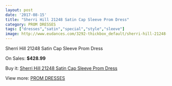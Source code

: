 ```yaml
---
layout: post
date: '2017-08-15'
title: "Sherri Hill 21248 Satin Cap Sleeve Prom Dress"
category: PROM DRESSES
tags: ["dresses","satin","special","style","sleeve"]
image: http://www.eudances.com/3292-thickbox_default/sherri-hill-21248-satin-cap-sleeve-prom-dress.jpg
---
```

Sherri Hill 21248 Satin Cap Sleeve Prom Dress

On Sales: **$428.99**
<a href="https://www.eudances.com/en/prom-dresses/1125-sherri-hill-21248-satin-cap-sleeve-prom-dress.html"><amp-img layout="responsive" width="600" height="600" src="//www.eudances.com/3292-thickbox_default/sherri-hill-21248-satin-cap-sleeve-prom-dress.jpg" alt="Sherri Hill 21248 Satin Cap Sleeve Prom Dress 0" /></a>
<a href="https://www.eudances.com/en/prom-dresses/1125-sherri-hill-21248-satin-cap-sleeve-prom-dress.html"><amp-img layout="responsive" width="600" height="600" src="//www.eudances.com/3293-thickbox_default/sherri-hill-21248-satin-cap-sleeve-prom-dress.jpg" alt="Sherri Hill 21248 Satin Cap Sleeve Prom Dress 1" /></a>

Buy it: [Sherri Hill 21248 Satin Cap Sleeve Prom Dress](https://www.eudances.com/en/prom-dresses/1125-sherri-hill-21248-satin-cap-sleeve-prom-dress.html "Sherri Hill 21248 Satin Cap Sleeve Prom Dress")

View more: [PROM DRESSES](https://www.eudances.com/en/13-prom-dresses "PROM DRESSES")